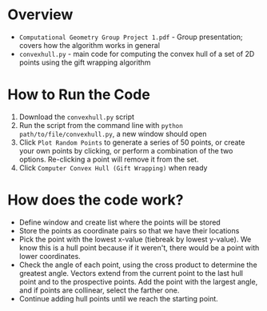 # Overview
- `Computational Geometry Group Project 1.pdf` - Group presentation; covers how the algorithm works in general
- `convexhull.py` - main code for computing the convex hull of a set of 2D points using the gift wrapping algorithm

# How to Run the Code
1. Download the `convexhull.py` script
2. Run the script from the command line with `python path/to/file/convexhull.py`, a new window should open
3. Click `Plot Random Points` to generate a series of 50 points, or create your own points by clicking, or perform a combination of the two options. Re-clicking a point will remove it from the set. 
4. Click `Computer Convex Hull (Gift Wrapping)` when ready

# How does the code work?
- Define window and create list where the points will be stored
- Store the points as coordinate pairs so that we have their locations
- Pick the point with the lowest x-value (tiebreak by lowest y-value). We know this is a hull point because if it weren't, there would be a point with lower coordinates.
- Check the angle of each point, using the cross product to determine the greatest angle. Vectors extend from the current point to the last hull point and to the prospective points. Add the point with the largest angle, and if points are collinear, select the farther one.
- Continue adding hull points until we reach the starting point.

